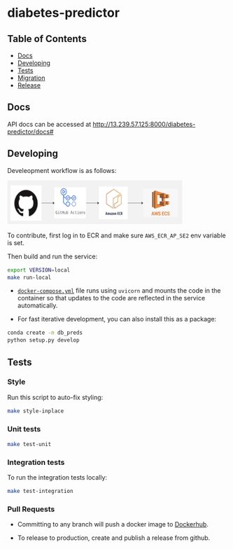 # diabetes-predictor

## Table of Contents

* [Docs](#docs)
* [Developing](#developing)
* [Tests](#tests)
* [Migration](#migration)
* [Release](#release)

## Docs

API docs can be accessed at http://13.239.57.125:8000/diabetes-predictor/docs#
## Developing

Develeopment workflow is as follows:

<img src="docs/development_workflow.png?raw=true" alt= “” width="400" height="100">

To contribute, first log in to ECR and make sure `AWS_ECR_AP_SE2` env variable is set.

Then build and run the service:

```bash
export VERSION=local
make run-local
```

* [`docker-compose.yml`](docker-compose.yml) file runs using `uvicorn` and mounts the code in the container so that updates to the code are reflected in the service automatically.

* For fast iterative development, you can also install this as a package:

```bash
conda create -n db_preds
python setup.py develop
```

## Tests

### Style

Run this script to auto-fix styling:

```bash
make style-inplace
```

### Unit tests
```bash
make test-unit
```
### Integration tests

To run the integration tests locally:

```bash
make test-integration
```
### Pull Requests

* Committing to any branch will push a docker image to [Dockerhub](https://hub.docker.com/repository/docker/darshika/diabetes-predictor/general).

* To release to production, create and publish a release from github.
